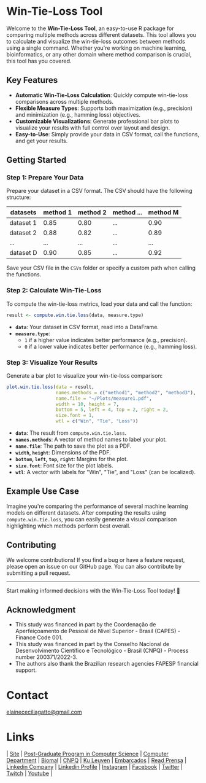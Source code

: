 # Win-Tie-Loss Tool

Welcome to the **Win-Tie-Loss Tool**, an easy-to-use R package for comparing multiple methods across different datasets. This tool allows you to calculate and visualize the win-tie-loss outcomes between methods using a single command. Whether you're working on machine learning, bioinformatics, or any other domain where method comparison is crucial, this tool has you covered.

## Key Features

- **Automatic Win-Tie-Loss Calculation**: Quickly compute win-tie-loss comparisons across multiple methods.
- **Flexible Measure Types**: Supports both maximization (e.g., precision) and minimization (e.g., hamming loss) objectives.
- **Customizable Visualizations**: Generate professional bar plots to visualize your results with full control over layout and design.
- **Easy-to-Use**: Simply provide your data in CSV format, call the functions, and get your results.

## Getting Started

### Step 1: Prepare Your Data

Prepare your dataset in a CSV format. The CSV should have the following structure:

| datasets  | method 1 | method 2 | method ... | method M |
| --------- | -------- | -------- | ---------- | -------- |
| dataset 1 |   0.85   |   0.80   |    ...     |   0.90   |
| dataset 2 |   0.88   |   0.82   |    ...     |   0.89   |
| ...       |   ...    |   ...    |    ...     |   ...    |
| dataset D |   0.90   |   0.85   |    ...     |   0.92   |

Save your CSV file in the `CSVs` folder or specify a custom path when calling the functions.

### Step 2: Calculate Win-Tie-Loss

To compute the win-tie-loss metrics, load your data and call the function:

```r
result <- compute.win.tie.loss(data, measure.type)
```

- **`data`**: Your dataset in CSV format, read into a DataFrame.
- **`measure.type`**: 
  - `1` if a higher value indicates better performance (e.g., precision).
  - `0` if a lower value indicates better performance (e.g., hamming loss).

### Step 3: Visualize Your Results

Generate a bar plot to visualize your win-tie-loss comparison:

```r
plot.win.tie.loss(data = result, 
                  names.methods = c("method1", "method2", "method3"),
                  name.file = "~/Plots/measure1.pdf",
                  width = 10, height = 7,
                  bottom = 5, left = 4, top = 2, right = 2,
                  size.font = 1, 
                  wtl = c("Win", "Tie", "Loss"))
```

- **`data`**: The result from `compute.win.tie.loss`.
- **`names.methods`**: A vector of method names to label your plot.
- **`name.file`**: The path to save the plot as a PDF.
- **`width`, `height`**: Dimensions of the PDF.
- **`bottom`, `left`, `top`, `right`**: Margins for the plot.
- **`size.font`**: Font size for the plot labels.
- **`wtl`**: A vector with labels for "Win", "Tie", and "Loss" (can be localized).

## Example Use Case

Imagine you're comparing the performance of several machine learning models on different datasets. After computing the results using `compute.win.tie.loss`, you can easily generate a visual comparison highlighting which methods perform best overall. 

## Contributing

We welcome contributions! If you find a bug or have a feature request, please open an issue on our GitHub page. You can also contribute by submitting a pull request.



---

Start making informed decisions with the Win-Tie-Loss Tool today! 🚀


## Acknowledgment
- This study was financed in part by the Coordenação de Aperfeiçoamento de Pessoal de Nível Superior - Brasil (CAPES) - Finance Code 001.
- This study was financed in part by the Conselho Nacional de Desenvolvimento Científico e Tecnológico - Brasil (CNPQ) - Process number 200371/2022-3.
- The authors also thank the Brazilian research agencies FAPESP financial support.


# Contact
elainececiliagatto@gmail.com

# Links

| [Site](https://sites.google.com/view/professor-cissa-gatto) | [Post-Graduate Program in Computer Science](http://ppgcc.dc.ufscar.br/pt-br) | [Computer Department](https://site.dc.ufscar.br/) |  [Biomal](http://www.biomal.ufscar.br/) | [CNPQ](https://www.gov.br/cnpq/pt-br) | [Ku Leuven](https://kulak.kuleuven.be/) | [Embarcados](https://www.embarcados.com.br/author/cissa/) | [Read Prensa](https://prensa.li/@cissa.gatto/) | [Linkedin Company](https://www.linkedin.com/company/27241216) | [Linkedin Profile](https://www.linkedin.com/in/elainececiliagatto/) | [Instagram](https://www.instagram.com/cissagatto) | [Facebook](https://www.facebook.com/cissagatto) | [Twitter](https://twitter.com/cissagatto) | [Twitch](https://www.twitch.tv/cissagatto) | [Youtube](https://www.youtube.com/CissaGatto) |
